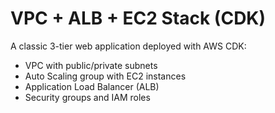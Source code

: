 # VPC + ALB + EC2 Stack (CDK)

A classic 3-tier web application deployed with AWS CDK:
- VPC with public/private subnets
- Auto Scaling group with EC2 instances
- Application Load Balancer (ALB)
- Security groups and IAM roles

